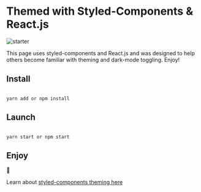 # Themed with Styled-Components & React.js


![starter](https://github.com/rolandoyera/styled-components-reactjs-theme/blob/main/public/monica.jpg)

This page uses styled-components and React.js and was designed to help others become familiar with theming and dark-mode toggling. Enjoy!

## Install

```

yarn add or npm install

```

## Launch

```

yarn start or npm start

```

## Enjoy

🤩

Learn about [styled-components theming here](https://javascriptarticles.com/how-to-use-themes-and-dark-mode-with-styled-components-and-reactjs/)
